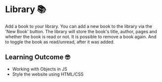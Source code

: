 # Library 📚

Add a book to your library. You can add a new book to the library via the 'New Book' button. The library will store the book's title, author, pages and whether the book is read or not. 
It is possible to remove a book again. And to toggle the book as read/unread, after it was added.

## Learning Outcome 🤓

- Working with Objects in JS
- Style the website using HTML/CSS